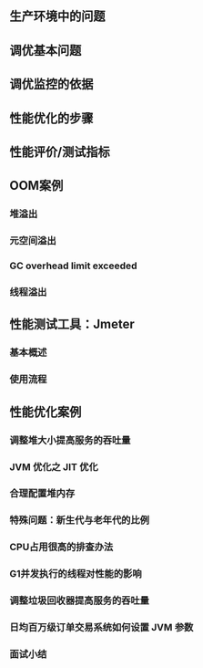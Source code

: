 ## 生产环境中的问题



## 调优基本问题



## 调优监控的依据



## 性能优化的步骤



## 性能评价/测试指标



## OOM案例

### 堆溢出

### 元空间溢出

### GC overhead limit exceeded

### 线程溢出



## 性能测试工具：Jmeter

### 基本概述

### 使用流程



## 性能优化案例

### 调整堆大小提高服务的吞吐量

### JVM 优化之 JIT 优化

### 合理配置堆内存

### 特殊问题：新生代与老年代的比例

### CPU占用很高的排查办法

### G1并发执行的线程对性能的影响

### 调整垃圾回收器提高服务的吞吐量

### 日均百万级订单交易系统如何设置 JVM 参数

### 面试小结





